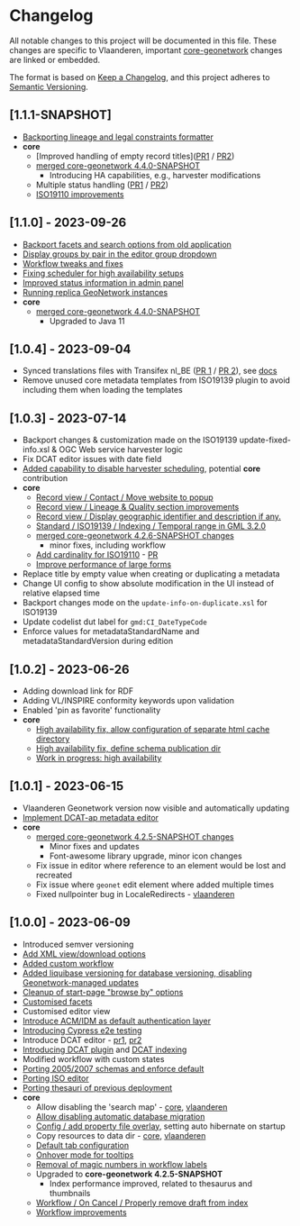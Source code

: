 # Changelog
All notable changes to this project will be documented in this file. These changes are specific to Vlaanderen, important [core-geonetwork](https://github.com/geonetwork/core-geonetwork) changes are linked or embedded.

The format is based on [Keep a Changelog](https://keepachangelog.com/en/1.0.0/), and this project adheres to [Semantic Versioning](https://semver.org/spec/v2.0.0.html).

## [1.1.1-SNAPSHOT]
- [Backporting lineage and legal constraints formatter](https://agiv.visualstudio.com/Metadata/_git/MetadataGeonetwork/pullrequest/27955)
- **core**
  - [Improved handling of empty record titles]([PR1](https://agiv.visualstudio.com/Metadata/_git/MetadataGeonetwork/pullrequest/27607) / [PR2](https://github.com/geonetwork/core-geonetwork/pull/7362))
  - [merged core-geonetwork 4.4.0-SNAPSHOT](https://agiv.visualstudio.com/Metadata/_git/MetadataGeonetwork/pullrequest/27898)
    - Introducing HA capabilities, e.g., harvester modifications
  - Multiple status handling ([PR1](https://agiv.visualstudio.com/Metadata/_git/MetadataGeonetwork/pullrequest/27969) / [PR2](https://github.com/geonetwork/core-geonetwork/pull/7366))
  - [ISO19110 improvements](https://github.com/geonetwork/core-geonetwork/pull/7365)


## [1.1.0] - 2023-09-26
- [Backport facets and search options from old application](https://agiv.visualstudio.com/Metadata/_git/MetadataGeonetwork/pullrequest/26987)
- [Display groups by pair in the editor group dropdown](https://agiv.visualstudio.com/Metadata/_git/MetadataGeonetwork/pullrequest/26988)
- [Workflow tweaks and fixes](https://agiv.visualstudio.com/Metadata/_git/MetadataGeonetwork/pullrequest/27062)
- [Fixing scheduler for high availability setups](https://agiv.visualstudio.com/Metadata/_git/MetadataGeonetwork/pullrequest/27084)
- [Improved status information in admin panel](https://agiv.visualstudio.com/Metadata/_git/MetadataGeonetwork/pullrequest/27311)
- [Running replica GeoNetwork instances](https://agiv.visualstudio.com/Metadata/_git/MetadataGeonetwork/pullrequest/27534)
- **core** 
  - [merged core-geonetwork 4.4.0-SNAPSHOT](https://agiv.visualstudio.com/Metadata/_git/MetadataGeonetwork/pullrequest/26874)
    - Upgraded to Java 11

## [1.0.4] - 2023-09-04
- Synced translations files with Transifex nl_BE ([PR 1](https://agiv.visualstudio.com/Metadata/_git/MetadataGeonetwork/pullrequest/25634) / [PR 2](https://agiv.visualstudio.com/Metadata/_git/MetadataGeonetwork/pullrequest/26995)), see [docs](https://agiv.visualstudio.com/Metadata/_git/MetadataGeonetwork?path=/vlaanderen/docs/translation.md&version=GBdevelop)
- Remove unused core metadata templates from ISO19139 plugin to avoid including them when loading the templates

## [1.0.3] - 2023-07-14
- Backport changes & customization made on the ISO19139 update-fixed-info.xsl & OGC Web service harvester logic
- Fix DCAT editor issues with date field
- [Added capability to disable harvester scheduling](https://agiv.visualstudio.com/Metadata/_git/MetadataGeonetwork/pullrequest/25303), potential **core** contribution
- **core**
  - [Record view / Contact / Move website to popup](https://github.com/geonetwork/core-geonetwork/pull/7220)
  - [Record view / Lineage & Quality section improvements](https://github.com/geonetwork/core-geonetwork/pull/7180)
  - [Record view / Display geographic identifier and description if any. ](https://github.com/geonetwork/core-geonetwork/pull/7221)
  - [Standard / ISO19139 / Indexing / Temporal range in GML 3.2.0](https://github.com/geonetwork/core-geonetwork/pull/7218)
  - [merged core-geonetwork 4.2.6-SNAPSHOT changes](https://agiv.visualstudio.com/Metadata/_git/MetadataGeonetwork/pullrequest/25576)
    - minor fixes, including workflow
  - [Add cardinality for ISO19110](https://github.com/geonetwork/core-geonetwork/pull/7182) - [PR](https://agiv.visualstudio.com/Metadata/_git/MetadataGeonetwork/pullrequest/25115)
  - [Improve performance of large forms](https://github.com/geonetwork/docker-geonetwork/pull/107/files#diff-bed7ab158ecf2f50be93c45dd9ae77da44d0689a155d95771d091515fb6d1ba7R84-R85)
- Replace title by empty value when creating or duplicating a metadata
- Change UI config to show absolute modification in the UI instead of relative elapsed time
- Backport changes mode on the `update-info-on-duplicate.xsl` for ISO19139
- Update codelist dut label for `gmd:CI_DateTypeCode`
- Enforce values for metadataStandardName and metadataStandardVersion during edition

## [1.0.2] - 2023-06-26
- Adding download link for RDF
- Adding VL/INSPIRE conformity keywords upon validation
- Enabled 'pin as favorite' functionality
- **core**
  - [High availability fix, allow configuration of separate html cache directory](https://agiv.visualstudio.com/Metadata/_git/MetadataGeonetwork/pullrequest/24976)
  - [High availability fix, define schema publication dir](https://agiv.visualstudio.com/Metadata/_git/MetadataGeonetwork/pullrequest/25025)
  - [Work in progress: high availability](https://github.com/geonetwork/core-geonetwork/pull/6990)

## [1.0.1] - 2023-06-15
- Vlaanderen Geonetwork version now visible and automatically updating
- [Implement DCAT-ap metadata editor](https://agiv.visualstudio.com/Metadata/_git/MetadataGeonetwork/pullrequest/24798)
- **core** 
  - [merged core-geonetwork 4.2.5-SNAPSHOT changes](https://agiv.visualstudio.com/Metadata/_git/MetadataGeonetwork/pullrequest/24644)
    - Minor fixes and updates
    - Font-awesome library upgrade, minor icon changes
  - Fix issue in editor where reference to an element would be lost and recreated
  - Fix issue where `geonet` edit element where added multiple times
  - Fixed nullpointer bug in LocaleRedirects - [vlaanderen](https://agiv.visualstudio.com/Metadata/_git/MetadataGeonetwork/pullrequest/24802)

## [1.0.0] - 2023-06-09
- Introduced semver versioning
- [Add XML view/download options](https://agiv.visualstudio.com/Metadata/_git/MetadataGeonetwork/pullrequest/24005)
- [Added custom workflow](https://agiv.visualstudio.com/Metadata/_git/MetadataGeonetwork/pullrequest/22731)
- [Added liquibase versioning for database versioning, disabling Geonetwork-managed updates](https://agiv.visualstudio.com/Metadata/_git/MetadataGeonetwork/pullrequest/20246)
- [Cleanup of start-page "browse by" options](https://agiv.visualstudio.com/Metadata/_git/MetadataGeonetwork/pullrequest/23629)
- [Customised facets](https://agiv.visualstudio.com/Metadata/_git/MetadataGeonetwork/pullrequest/18729)
- Customised editor view
- [Introduce ACM/IDM as default authentication layer](https://agiv.visualstudio.com/Metadata/_git/MetadataGeonetwork/pullrequest/21672)
- [Introducing Cypress e2e testing](https://agiv.visualstudio.com/Metadata/_git/MetadataGeonetwork/pullrequest/24170)
- Introduce DCAT editor - [pr1](https://agiv.visualstudio.com/Metadata/_git/MetadataGeonetwork/pullrequest/22851), [pr2](https://agiv.visualstudio.com/Metadata/_git/MetadataGeonetwork/pullrequest/23974)
- [Introducing DCAT plugin](https://agiv.visualstudio.com/Metadata/_git/MetadataGeonetwork/pullrequest/18131) and [DCAT indexing](https://agiv.visualstudio.com/Metadata/_git/MetadataGeonetwork/pullrequest/22605)
- Modified workflow with custom states
- [Porting 2005/2007 schemas and enforce default](https://agiv.visualstudio.com/Metadata/_git/MetadataGeonetwork/pullrequest/18689)
- [Porting ISO editor](https://agiv.visualstudio.com/Metadata/_git/MetadataGeonetwork/pullrequest/21740)
- [Porting thesauri of previous deployment](https://agiv.visualstudio.com/Metadata/_git/MetadataGeonetwork/pullrequest/18736)
- **core**
  - Allow disabling the 'search map' - [core](https://github.com/geonetwork/core-geonetwork/pull/7071), [vlaanderen](https://agiv.visualstudio.com/Metadata/_workitems/edit/170315/)
  - [Allow disabling automatic database migration](https://agiv.visualstudio.com/Metadata/_git/MetadataGeonetwork/pullrequest/21726)
  - [Config / add property file overlay](https://github.com/geonetwork/core-geonetwork/pull/6954), setting auto hibernate on startup
  - Copy resources to data dir - [core](https://github.com/geonetwork/core-geonetwork/pull/7110), [vlaanderen](https://agiv.visualstudio.com/Metadata/_git/MetadataGeonetwork/pullrequest/23983)
  - [Default tab configuration](https://github.com/geonetwork/core-geonetwork/pull/6986)
  - [Onhover mode for tooltips](https://github.com/geonetwork/core-geonetwork/pull/6987)
  - [Removal of magic numbers in workflow labels](https://github.com/geonetwork/core-geonetwork/pull/7104)
  - Upgraded to **core-geonetwork 4.2.5-SNAPSHOT**
    - Index performance improved, related to thesaurus and thumbnails
  - [Workflow / On Cancel / Properly remove draft from index](https://github.com/geonetwork/core-geonetwork/pull/7101)
  - [Workflow improvements](https://github.com/geonetwork/core-geonetwork/pull/7011)
